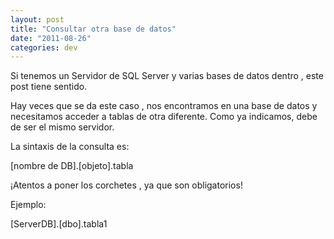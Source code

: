 ```yaml
---
layout: post
title: "Consultar otra base de datos"
date: "2011-08-26"
categories: dev
---
```


Si tenemos un Servidor de SQL Server y varias bases de datos dentro , este post tiene sentido.

Hay veces que se da este caso , nos encontramos en una base de datos y necesitamos acceder a tablas de otra diferente. Como ya indicamos, debe de ser el mismo servidor.

La sintaxis de la consulta es:

\[nombre de DB\].\[objeto\].tabla

¡Atentos a poner los corchetes , ya que son obligatorios!

Ejemplo:

\[ServerDB\].\[dbo\].tabla1
